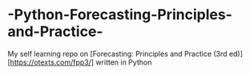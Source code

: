 ﻿# -Python-Forecasting-Principles-and-Practice-
My self learning repo on [Forecasting: Principles and Practice (3rd ed)][https://otexts.com/fpp3/] written in Python
